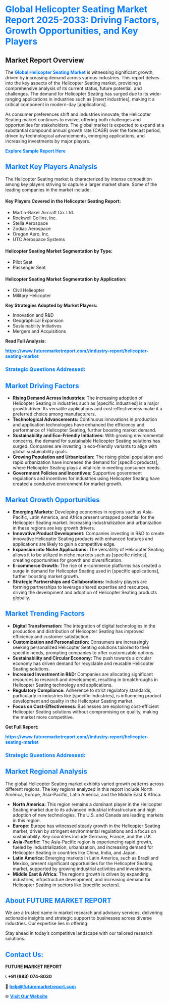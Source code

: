 <h1 style="color: #007BFF;">Global Helicopter Seating Market Report 2025-2033: Driving Factors, Growth Opportunities, and Key Players</h1>

<section id="overview">
<h2>Market Report Overview</h2>
<p>The <a href="https://www.futuremarketreport.com//industry-report/helicopter-seating-market" style="color: #007BFF; text-decoration: none;"><strong>Global Helicopter Seating Market</strong></a> is witnessing significant growth, driven by increasing demand across various industries. This report delves into the key aspects of the Helicopter Seating market, providing a comprehensive analysis of its current status, future potential, and challenges. The demand for Helicopter Seating has surged due to its wide-ranging applications in industries such as [insert industries], making it a critical component in modern-day [applications].</p>
<p>As consumer preferences shift and industries innovate, the Helicopter Seating market continues to evolve, offering both challenges and opportunities for stakeholders. The global market is expected to expand at a substantial compound annual growth rate (CAGR) over the forecast period, driven by technological advancements, emerging applications, and increasing investments by major players.</p>
</section>

<section id="overview">
<p><a href="https://www.futuremarketreport.com//request-sample/reportId=57636" style="color: #007BFF; text-decoration: none;"><strong>Explore Sample Report Here</strong></a></p>
</section>

<section id="key-players">
<h2 style="color: #007BFF;">Market Key Players Analysis</h2>
<p>The Helicopter Seating market is characterized by intense competition among key players striving to capture a larger market share. Some of the leading companies in the market include:</p>
<h4>Key Players Covered in the Helicopter Seating Report:</h4>
<ul><li>Martin-Baker Aircraft Co. Ltd.</li><li>Rockwell Collins, Inc.</li><li>Stelia Aerospace</li><li>Zodiac Aerospace</li><li>Oregon Aero, Inc.</li><li>UTC Aerospace Systems</li></ul>
<h4>Helicopter Seating Market Segmentation by Type:</h4>
<ul><li>Pilot Seat</li><li>Passenger Seat</li></ul>

<h4>Helicopter Seating Market Segmentation by Application:</h4>
<ul><li>Civil Helieopter</li><li>Military Helicopter</li></ul>
<p><strong>Key Strategies Adopted by Market Players:</strong></p>
<ul>
<li>Innovation and R&D</li>
<li>Geographical Expansion</li>
<li>Sustainability Initiatives</li>
<li>Mergers and Acquisitions</li>
</ul>
</section>

<section>
<p><strong>Read Full Analysis: </strong></p><a href="https://www.futuremarketreport.com//industry-report/helicopter-seating-market" style="color: #007BFF; text-decoration: none;"><strong>https://www.futuremarketreport.com//industry-report/helicopter-seating-market</strong></a>
<h3 style="color: #007BFF;">Strategic Questions Addressed:</h3>
</section>

<section id="driving-factors">
<h2 style="color: #007BFF;">Market Driving Factors</h2>
<ul>
<li><strong>Rising Demand Across Industries:</strong> The increasing adoption of Helicopter Seating in industries such as [specific industries] is a major growth driver. Its versatile applications and cost-effectiveness make it a preferred choice among manufacturers.</li>
<li><strong>Technological Advancements:</strong> Continuous innovations in production and application technologies have enhanced the efficiency and performance of Helicopter Seating, further boosting market demand.</li>
<li><strong>Sustainability and Eco-Friendly Initiatives:</strong> With growing environmental concerns, the demand for sustainable Helicopter Seating solutions has surged. Companies are investing in eco-friendly variants to align with global sustainability goals.</li>
<li><strong>Growing Population and Urbanization:</strong> The rising global population and rapid urbanization have increased the demand for [specific products], where Helicopter Seating plays a vital role in meeting consumer needs.</li>
<li><strong>Government Policies and Incentives:</strong> Supportive government regulations and incentives for industries using Helicopter Seating have created a conducive environment for market growth.</li>
</ul>
</section>

<section id="growth-opportunities">
<h2 style="color: #007BFF;">Market Growth Opportunities</h2>
<ul>
<li><strong>Emerging Markets:</strong> Developing economies in regions such as Asia-Pacific, Latin America, and Africa present untapped potential for the Helicopter Seating market. Increasing industrialization and urbanization in these regions are key growth drivers.</li>
<li><strong>Innovative Product Development:</strong> Companies investing in R&D to create innovative Helicopter Seating products with enhanced features and applications are likely to gain a competitive edge.</li>
<li><strong>Expansion into Niche Applications:</strong> The versatility of Helicopter Seating allows it to be utilized in niche markets such as [specific niches], creating opportunities for growth and diversification.</li>
<li><strong>E-commerce Growth:</strong> The rise of e-commerce platforms has created a surge in demand for Helicopter Seating used in [specific applications], further boosting market growth.</li>
<li><strong>Strategic Partnerships and Collaborations:</strong> Industry players are forming partnerships to leverage shared expertise and resources, driving the development and adoption of Helicopter Seating products globally.</li>
</ul>
</section>

<section id="trending-factors">
<h2 style="color: #007BFF;">Market Trending Factors</h2>
<ul>
<li><strong>Digital Transformation:</strong> The integration of digital technologies in the production and distribution of Helicopter Seating has improved efficiency and customer satisfaction.</li>
<li><strong>Customization and Personalization:</strong> Consumers are increasingly seeking personalized Helicopter Seating solutions tailored to their specific needs, prompting companies to offer customizable options.</li>
<li><strong>Sustainability and Circular Economy:</strong> The push towards a circular economy has driven demand for recyclable and reusable Helicopter Seating solutions.</li>
<li><strong>Increased Investment in R&D:</strong> Companies are allocating significant resources to research and development, resulting in breakthroughs in Helicopter Seating technology and applications.</li>
<li><strong>Regulatory Compliance:</strong> Adherence to strict regulatory standards, particularly in industries like [specific industries], is influencing product development and quality in the Helicopter Seating market.</li>
<li><strong>Focus on Cost-Effectiveness:</strong> Businesses are exploring cost-efficient Helicopter Seating solutions without compromising on quality, making the market more competitive.</li>
</ul>
</section>

<section>
<p><strong>Get Full Report: </strong></p><a href="https://www.futuremarketreport.com//industry-report/helicopter-seating-market" style="color: #007BFF; text-decoration: none;"><strong>https://www.futuremarketreport.com//industry-report/helicopter-seating-market</strong></a>
<h3 style="color: #007BFF;">Strategic Questions Addressed:</h3>
</section>


<section id="regional-analysis">
<h2 style="color: #007BFF;">Market Regional Analysis</h2>
<p>The global Helicopter Seating market exhibits varied growth patterns across different regions. The key regions analyzed in this report include North America, Europe, Asia-Pacific, Latin America, and the Middle East & Africa:</p>
<ul>
<li><strong>North America:</strong> This region remains a dominant player in the Helicopter Seating market due to its advanced industrial infrastructure and high adoption of new technologies. The U.S. and Canada are leading markets in this region.</li>
<li><strong>Europe:</strong> Europe has witnessed steady growth in the Helicopter Seating market, driven by stringent environmental regulations and a focus on sustainability. Key countries include Germany, France, and the U.K.</li>
<li><strong>Asia-Pacific:</strong> The Asia-Pacific region is experiencing rapid growth, fueled by industrialization, urbanization, and increasing demand for Helicopter Seating in countries like China, India, and Japan.</li>
<li><strong>Latin America:</strong> Emerging markets in Latin America, such as Brazil and Mexico, present significant opportunities for the Helicopter Seating market, supported by growing industrial activities and investments.</li>
<li><strong>Middle East & Africa:</strong> The region’s growth is driven by expanding industries, infrastructure development, and increasing demand for Helicopter Seating in sectors like [specific sectors].</li>
</ul>
</section>

<footer>
<h2 style="color: #007BFF;">About FUTURE MARKET REPORT</h2>
<p>We are a trusted name in market research and advisory services, delivering actionable insights and strategic support to businesses across diverse industries. Our expertise lies in offering:</p>

<p>Stay ahead in today’s competitive landscape with our tailored research solutions.</p>

<h2 style="color: #007BFF;">Contact Us:</h2>
<p><strong>FUTURE MARKET REPORT</strong></p>
<p>📞 <strong>+91 (883) 074-8030</strong></p>
<p>📧 <strong><a href="mailto:help@futuremarketreport.com" style="color: #007BFF;">help@futuremarketreport.com</a></strong></p>
<p>🌐 <strong><a href="https://www.futuremarketreport.com/" style="color: #007BFF;">Visit Our Website</a></strong></p>
</footer>